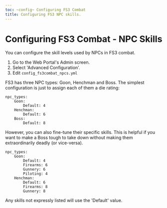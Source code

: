 ```yaml
---
toc: ~config~ Configuring FS3 Combat
title: Configuring FS3 NPC skills.
---
```

# Configuring FS3 Combat - NPC Skills

You can configure the skill levels used by NPCs in FS3 combat.

1. Go to the Web Portal's Admin screen.
2. Select 'Advanced Configuration'.
3. Edit `config_fs3combat_npcs.yml`

FS3 has three NPC types: Goon, Henchman and Boss.  The simplest configuration is just to assign each of them a die rating:

    npc_types:
        Goon:
            Default: 4
        Henchman:
            Default: 6
        Boss:
            Default: 8

However, you can also fine-tune their specific skills.  This is helpful if you want to make a Boss tough to take down without making them extraordinarily deadly (or vice-versa).

    npc_types:
        Goon:
            Default: 4
            Firearms: 6
            Gunnery: 6
            Piloting: 4
        Henchman:
            Default: 6
            Firearms: 8
            Gunnery: 8

Any skills not expressly listed will use the 'Default' value.